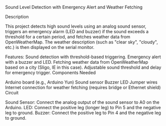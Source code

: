 Sound Level Detection with Emergency Alert and Weather Fetching

Description

This project detects high sound levels using an analog sound sensor, triggers an emergency alarm (LED and buzzer) if the sound exceeds a threshold for a certain period, and fetches weather data from OpenWeatherMap. The weather description (such as "clear sky", "cloudy", etc.) is then displayed on the serial monitor.

Features:
Sound detection with threshold-based triggering.
Emergency alert with a buzzer and LED.
Fetching weather data from OpenWeatherMap based on a city (Sligo, IE in this case).
Adjustable sound threshold and delay for emergency trigger.
Components Needed

Arduino board (e.g., Arduino Yun)
Sound sensor
Buzzer
LED
Jumper wires
Internet connection for weather fetching (requires bridge or Ethernet shield)
Circuit

Sound Sensor: Connect the analog output of the sound sensor to A0 on the Arduino.
LED: Connect the positive leg (longer leg) to Pin 5 and the negative leg to ground.
Buzzer: Connect the positive leg to Pin 4 and the negative leg to ground.
